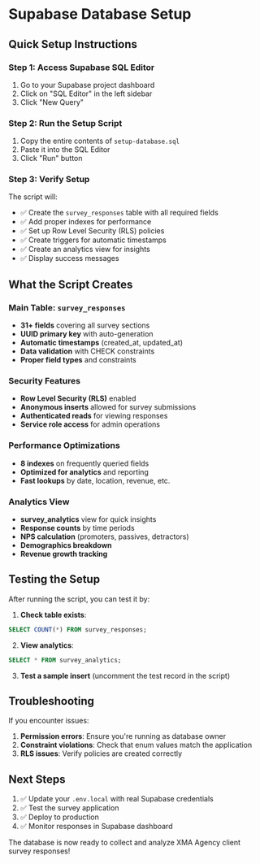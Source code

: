 # Supabase Database Setup

## Quick Setup Instructions

### Step 1: Access Supabase SQL Editor
1. Go to your Supabase project dashboard
2. Click on "SQL Editor" in the left sidebar
3. Click "New Query"

### Step 2: Run the Setup Script
1. Copy the entire contents of `setup-database.sql`
2. Paste it into the SQL Editor
3. Click "Run" button

### Step 3: Verify Setup
The script will:
- ✅ Create the `survey_responses` table with all required fields
- ✅ Add proper indexes for performance
- ✅ Set up Row Level Security (RLS) policies
- ✅ Create triggers for automatic timestamps
- ✅ Create an analytics view for insights
- ✅ Display success messages

## What the Script Creates

### Main Table: `survey_responses`
- **31+ fields** covering all survey sections
- **UUID primary key** with auto-generation
- **Automatic timestamps** (created_at, updated_at)
- **Data validation** with CHECK constraints
- **Proper field types** and constraints

### Security Features
- **Row Level Security (RLS)** enabled
- **Anonymous inserts** allowed for survey submissions
- **Authenticated reads** for viewing responses
- **Service role access** for admin operations

### Performance Optimizations
- **8 indexes** on frequently queried fields
- **Optimized for analytics** and reporting
- **Fast lookups** by date, location, revenue, etc.

### Analytics View
- **survey_analytics** view for quick insights
- **Response counts** by time periods
- **NPS calculation** (promoters, passives, detractors)
- **Demographics breakdown**
- **Revenue growth tracking**

## Testing the Setup

After running the script, you can test it by:

1. **Check table exists**:
```sql
SELECT COUNT(*) FROM survey_responses;
```

2. **View analytics**:
```sql
SELECT * FROM survey_analytics;
```

3. **Test a sample insert** (uncomment the test record in the script)

## Troubleshooting

If you encounter issues:

1. **Permission errors**: Ensure you're running as database owner
2. **Constraint violations**: Check that enum values match the application
3. **RLS issues**: Verify policies are created correctly

## Next Steps

1. ✅ Update your `.env.local` with real Supabase credentials
2. ✅ Test the survey application
3. ✅ Deploy to production
4. ✅ Monitor responses in Supabase dashboard

The database is now ready to collect and analyze XMA Agency client survey responses!